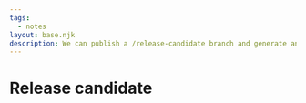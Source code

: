 ```yaml
---
tags:
  - notes
layout: base.njk
description: We can publish a /release-candidate branch and generate another version.
---
```


# Release candidate

